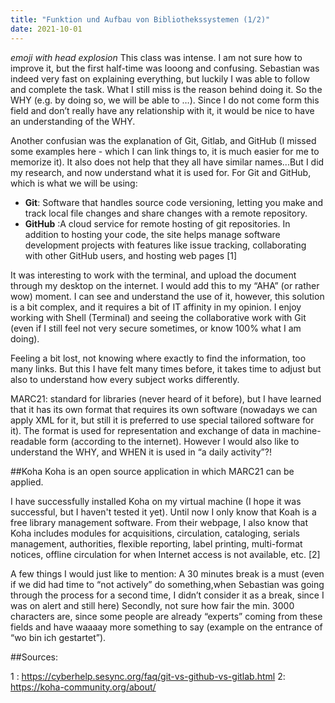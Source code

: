 ```yaml
---
title: "Funktion und Aufbau von Bibliothekssystemen (1/2)"
date: 2021-10-01
---
```


*emoji with head explosion* This class was intense. I am not sure how to improve it, but the first half-time was looong and confusing. Sebastian was indeed very fast on explaining everything, but luckily I was able to follow and complete the task. What  I still miss is the reason behind doing it. So the WHY (e.g. by doing so, we will be able to …). Since I do not come form this field and don’t really have any relationship with it, it would be nice to have an understanding of the WHY. 

Another confusian was the explanation of Git, Gitlab, and GitHub (I missed some examples here - which I can link things to, it is much easier for me to memorize it). It also does not help that they all have similar names...But I did my research, and now understand what it is used for. For Git and GitHub, which is what we will be using: 

* **Git**: Software that handles source code versioning, letting you make and track local file changes and share changes with a remote repository.
* **GitHub** :A cloud service for remote hosting of git repositories. In addition to hosting your code, the site helps manage software development projects with features like issue tracking, collaborating with other GitHub users, and hosting web pages [1]


It was interesting to work with the terminal, and upload the document through my desktop on the internet. I would add this to my “AHA” (or rather wow) moment. I can see and understand the use of it, however, this solution is a bit complex, and it requires a bit of IT affinity in my opinion. I enjoy working with Shell (Terminal) and seeing the collaborative work with Git (even if I still feel not very secure sometimes, or know 100% what I am doing). 

Feeling a bit lost, not knowing where exactly to find the information, too many links. But this I have felt many times before, it takes time to adjust but also to understand how every subject works differently. 

MARC21: standard for libraries (never heard of it before), but I have learned that it has its own format that requires its own software (nowadays we can apply XML for it, but still it is preferred to use special tailored software for it). The format is  used for representation and exchange of data in machine-readable form (according to the internet). However I would also like to understand the WHY, and WHEN it is used in “a daily activity”?! 

##Koha
Koha is an open source application in which MARC21 can be applied. 

I have successfully installed Koha on my virtual machine (I hope it was successful, but I haven't tested it yet). Until now I only know that Koah is a free library management software. From their webpage, I also know that Koha includes modules for acquisitions, circulation, cataloging, serials management, authorities, flexible reporting, label printing, multi-format notices, offline circulation for when Internet access is not available, etc. [2]

A few things I would just like to mention:
A 30 minutes break is a must (even if we did had time to “not actively” do something,when Sebastian was going through the process for a second time, I didn’t consider it as a break, since I was on alert and still here)
Secondly, not sure how fair the min. 3000 characters are, since some people are already “experts” coming from these fields and have waaaay more something to say (example on the entrance of “wo bin ich gestartet”). 

##Sources:

1 : https://cyberhelp.sesync.org/faq/git-vs-github-vs-gitlab.html
2: https://koha-community.org/about/
